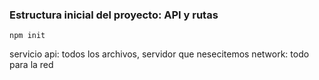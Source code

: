 ### Estructura inicial del proyecto: API y rutas
```
npm init
```
servicio api: todos los archivos, servidor que nesecitemos
network: todo para la red
